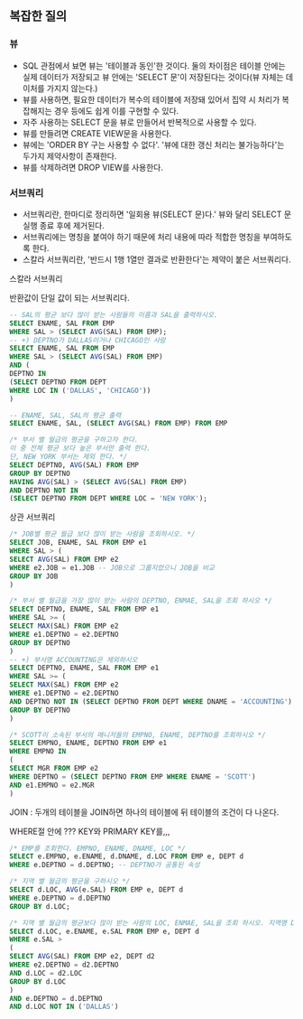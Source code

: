 ## 복잡한 질의

### 뷰

- SQL 관점에서 뵤면 뷰는 '테이블과 동인'한 것이다. 둘의 차이점은 테이블 안에는 실제 데이터가 저장되고 뷰 안에는 'SELECT 문'이 저장된다는 것이다(뷰 자체는 데이처를 가지지 않는다.)
- 뷰를 사용하면, 필요한 데이터가 복수의 테이블에 저장돼 있어서 집약 시 처리가 복잡해지는 경우 등에도 쉽게 이를 구현할 수 있다.
- 자주 사용하는 SELECT 문을 뷰로 만들어서 반복적으로 사용할 수 있다.
- 뷰를 만들려면 CREATE VIEW문을 사용한다.
- 뷰에는 'ORDER BY 구는 사용할 수 없다'. '뷰에 대한 갱신 처리는 불가능하다'는 두가지 제약사항이 존재한다.
- 뷰를 삭제하려면 DROP VIEW를 사용한다.



### 서브쿼리

- 서브쿼리란, 한마디로 정리하면 '일회용 뷰(SELECT 문)다.' 뷰와 달리 SELECT 문 실행 종료 후에 제거된다.
- 서브쿼리에는 명칭을 붙여야 하기 때문에 처리 내용에 따라 적합한 명칭을 부여하도록 한다.
- 스칼라 서브쿼리란, '반드시 1행 1열만 결과로 반환한다'는 제약이 붙은 서브쿼리다.

스칼라 서브쿼리

반환값이 단일 값이 되는 서브쿼리다.

```SQL
-- SAL의 평균 보다 많이 받는 사람들의 이름과 SAL을 출력하시오.
SELECT ENAME, SAL FROM EMP
WHERE SAL > (SELECT AVG(SAL) FROM EMP);
-- +) DEPTNO가 DALLAS이거나 CHICAGO인 사람
SELECT ENAME, SAL FROM EMP
WHERE SAL > (SELECT AVG(SAL) FROM EMP) 
AND (
DEPTNO IN 
(SELECT DEPTNO FROM DEPT 
WHERE LOC IN ('DALLAS', 'CHICAGO'))
)

-- ENAME, SAL, SAL의 평균 출력
SELECT ENAME, SAL, (SELECT AVG(SAL) FROM EMP) FROM EMP

/* 부서 별 월급의 평균을 구하고자 한다.
이 중 전체 평균 보다 높은 부서만 출력 한다.
단, NEW YORK 부서는 제외 한다. */
SELECT DEPTNO, AVG(SAL) FROM EMP
GROUP BY DEPTNO
HAVING AVG(SAL) > (SELECT AVG(SAL) FROM EMP)
AND DEPTNO NOT IN 
(SELECT DEPTNO FROM DEPT WHERE LOC = 'NEW YORK');
```

상관 서브쿼리

```sql
/* JOB별 평균 월급 보다 많이 받는 사람을 조회하시오. */
SELECT JOB, ENAME, SAL FROM EMP e1
WHERE SAL > (
SELECT AVG(SAL) FROM EMP e2
WHERE e2.JOB = e1.JOB -- JOB으로 그룹지었으니 JOB을 비교
GROUP BY JOB
)

/* 부서 별 월급을 가장 많이 받는 사람의 DEPTNO, ENMAE, SAL을 조회 하시오 */
SELECT DEPTNO, ENAME, SAL FROM EMP e1
WHERE SAL >= (
SELECT MAX(SAL) FROM EMP e2
WHERE e1.DEPTNO = e2.DEPTNO
GROUP BY DEPTNO
)
-- +) 부서명 ACCOUNTING은 제외하시오
SELECT DEPTNO, ENAME, SAL FROM EMP e1
WHERE SAL >= (
SELECT MAX(SAL) FROM EMP e2
WHERE e1.DEPTNO = e2.DEPTNO
AND DEPTNO NOT IN (SELECT DEPTNO FROM DEPT WHERE DNAME = 'ACCOUNTING')
GROUP BY DEPTNO
)
```

```SQL
/* SCOTT이 소속된 부서의 매니저들의 EMPNO, ENAME, DEPTNO를 조회하시오 */
SELECT EMPNO, ENAME, DEPTNO FROM EMP e1
WHERE EMPNO IN 
(
SELECT MGR FROM EMP e2
WHERE DEPTNO = (SELECT DEPTNO FROM EMP WHERE ENAME = 'SCOTT')
AND e1.EMPNO = e2.MGR
)
```

JOIN : 두개의 테이블을 JOIN하면 하나의 테이블에 뒤 테이블의 조건이 다 나온다. 

WHERE절 안에 ??? KEY와 PRIMARY KEY를,,,

```sql
/* EMP를 조회한다. EMPNO, ENAME, DNAME, LOC */
SELECT e.EMPNO, e.ENAME, d.DNAME, d.LOC FROM EMP e, DEPT d
WHERE e.DEPTNO = d.DEPTNO; -- DEPTNO가 공통된 속성
```

```SQL
/* 지역 별 월급의 평균을 구하시오 */
SELECT d.LOC, AVG(e.SAL) FROM EMP e, DEPT d
WHERE e.DEPTNO = d.DEPTNO
GROUP BY d.LOC;
```

```SQL
/* 지역 별 월급의 평균보다 많이 받는 사람의 LOC, ENMAE, SAL을 조회 하시오. 지역명 DALLAS는 제외하시오 */
SELECT d.LOC, e.ENAME, e.SAL FROM EMP e, DEPT d
WHERE e.SAL > 
(
SELECT AVG(SAL) FROM EMP e2, DEPT d2
WHERE e2.DEPTNO = d2.DEPTNO
AND d.LOC = d2.LOC
GROUP BY d.LOC
)
AND e.DEPTNO = d.DEPTNO
AND d.LOC NOT IN ('DALLAS')
```



